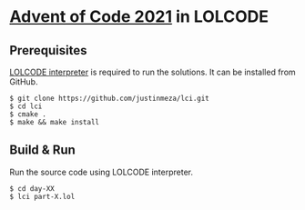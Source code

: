 # [Advent of Code 2021](https://adventofcode.com/2021) in LOLCODE

## Prerequisites
[LOLCODE interpreter](https://github.com/justinmeza/lci) is required to run the solutions. It can be installed from GitHub.

```
$ git clone https://github.com/justinmeza/lci.git
$ cd lci
$ cmake .
$ make && make install
```

## Build & Run
Run the source code using LOLCODE interpreter.

```
$ cd day-XX
$ lci part-X.lol
```

